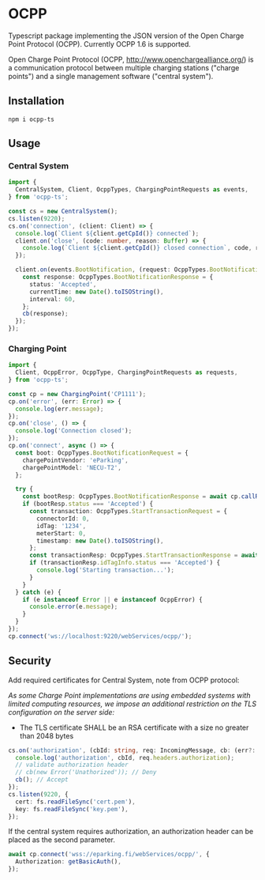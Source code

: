 # OCPP

Typescript package implementing the JSON version of the Open Charge Point Protocol (OCPP). Currently OCPP 1.6 is supported.

Open Charge Point Protocol (OCPP, <http://www.openchargealliance.org/>) is a communication protocol between multiple charging stations ("charge points") and a single management software ("central system").

## Installation
```
npm i ocpp-ts
```

## Usage

### Central System

```ts
import {
  CentralSystem, Client, OcppTypes, ChargingPointRequests as events,
} from 'ocpp-ts';

const cs = new CentralSystem();
cs.listen(9220);
cs.on('connection', (client: Client) => {
  console.log(`Client ${client.getCpId()} connected`);
  client.on('close', (code: number, reason: Buffer) => {
    console.log(`Client ${client.getCpId()} closed connection`, code, reason.toString());
  });

  client.on(events.BootNotification, (request: OcppTypes.BootNotificationRequest, cb: (response: OcppTypes.BootNotificationResponse) => void) => {
    const response: OcppTypes.BootNotificationResponse = {
      status: 'Accepted',
      currentTime: new Date().toISOString(),
      interval: 60,
    };
    cb(response);
  });
});
```

### Charging Point

```ts
import {
  Client, OcppError, OcppType, ChargingPointRequests as requests,
} from 'ocpp-ts';

const cp = new ChargingPoint('CP1111');
cp.on('error', (err: Error) => {
  console.log(err.message);
});
cp.on('close', () => {
  console.log('Connection closed');
});
cp.on('connect', async () => {
  const boot: OcppTypes.BootNotificationRequest = {
    chargePointVendor: 'eParking',
    chargePointModel: 'NECU-T2',
  };

  try {
    const bootResp: OcppTypes.BootNotificationResponse = await cp.callRequest(requests.BootNotification, boot);
    if (bootResp.status === 'Accepted') {
      const transaction: OcppTypes.StartTransactionRequest = {
        connectorId: 0,
        idTag: '1234',
        meterStart: 0,
        timestamp: new Date().toISOString(),
      };
      const transactionResp: OcppTypes.StartTransactionResponse = await cp.callRequest(requests.StartTransaction, transaction);
      if (transactionResp.idTagInfo.status === 'Accepted') {
        console.log('Starting transaction...');
      }
    }
  } catch (e) {
    if (e instanceof Error || e instanceof OcppError) {
      console.error(e.message);
    }
  }
});
cp.connect('ws://localhost:9220/webServices/ocpp/');
```

## Security

Add required certificates for Central System, note from OCPP protocol:

*As some Charge Point implementations are using embedded systems with limited computing
resources, we impose an additional restriction on the TLS configuration on the server side:*

* The TLS certificate SHALL be an RSA certificate with a size no greater than 2048 bytes

```ts
cs.on('authorization', (cbId: string, req: IncomingMessage, cb: (err?: Error) => void) => {
  console.log('authorization', cbId, req.headers.authorization);
  // validate authorization header
  // cb(new Error('Unathorized')); // Deny
  cb(); // Accept
});
cs.listen(9220, {
  cert: fs.readFileSync('cert.pem'),
  key: fs.readFileSync('key.pem'),
});
```

If the central system requires authorization, an authorization header can be placed as the second parameter.

```ts
await cp.connect('wss://eparking.fi/webServices/ocpp/', {
  Authorization: getBasicAuth(),
});
```

